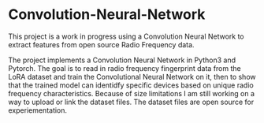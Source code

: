 # Convolution-Neural-Network
This project is a work in progress using a Convolution Neural Network to extract features from open source Radio Frequency data. 

The project implements a Convolution Neural Network in Python3 and Pytorch.  The goal is to read in radio frequency fingerprint data from the LoRA dataset and
train the Convolutional Neural Network on it, then to show that the trained model can identidfy specific devices based on unique radio frequency characteristics.
Because of size limitations I am still working on a way to upload or link the dataset files.  The dataset files are open source for experiementation.  
